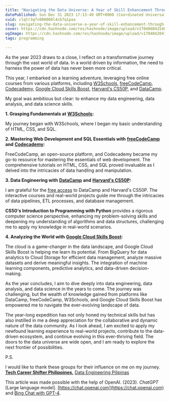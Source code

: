 ```yaml
---
title: "Navigating the Data Universe: A Year of Skill Enhancement Through Free Online Courses"
datePublished: Sun Dec 31 2023 17:13:49 GMT+0000 (Coordinated Universal Time)
cuid: clqtr3q7v000008l4cb7q1paa
slug: navigating-the-data-universe-a-year-of-skill-enhancement-through-free-online-courses
cover: https://cdn.hashnode.com/res/hashnode/image/upload/v1704060425486/78ab01c8-2714-48aa-a44b-92f0f3d30e6c.jpeg
ogImage: https://cdn.hashnode.com/res/hashnode/image/upload/v1704042041815/d2eae8a7-d571-473a-82ca-d4fd727fd54c.jpeg
tags: programming

---
```


As the year 2023 draws to a close, I reflect on a transformative journey through the vast world of data. In a world driven by information, the need to harness the power of data has never been more critical.

This year, I embarked on a learning adventure, leveraging free online courses from various platforms, including [W3Schools](https://www.w3schools.com/), [freeCodeCamp](https://www.freecodecamp.org/learn), [Codecademy](https://www.codecademy.com/catalog), [Google Cloud Skills Boost](https://www.cloudskillsboost.google/paths), [Harvard's CS50P](https://home.edx.org/), and [DataCamp](https://www.datacamp.com/).

My goal was ambitious but clear: to enhance my data engineering, data analysis, and data science skills.

**1\. Grasping Fundamentals at** [**W3Schools**](https://www.w3schools.com/)**:**

My journey began with W3Schools, where I began my basic understanding of HTML, CSS, and SQL.

**2\. Mastering Web Development and SQL Essentials with** [**freeCodeCamp**](https://www.freecodecamp.org/learn) **and** [**Codecademy**](https://www.codecademy.com/catalog)**:**

FreeCodeCamp, an open-source platform, and Codecademy became my go-to resource for mastering the essentials of web development. The comprehensive tutorials on HTML, CSS, and SQL proved invaluable as I delved into the intricacies of data handling and manipulation.

**3\. Data Engineering with** [**DataCamp**](https://www.datacamp.com/) **and** [**Harvard's CS50P**](https://home.edx.org/)**:**

I am grateful for the [free access](https://docs.google.com/forms/d/e/1FAIpQLSeIH6j1eq0WnugfFa1Zl2texAaeZwsYHdwDjWuay2ekN_7Qkw/viewform?fbclid=IwAR0BXHSbLyUJGiGz3_gNsn-Q6YKaivnpJB0JvzZjgvHiGvriXKmRLEehAss) to DataCamp and Harvard's CS50P. The interactive courses and real-world projects guide me through the intricacies of data pipelines, ETL processes, and database management.

**CS50's Introduction to Programming with Python** provides a rigorous computer science perspective, enhancing my problem-solving skills and deepening my understanding of algorithms and data structures, challenging me to apply my knowledge in real-world scenarios.

**4\. Analyzing the World with** [**Google Cloud Skills Boost**](https://www.cloudskillsboost.google/paths)**:**

The cloud is a game-changer in the data landscape, and Google Cloud Skills Boost is helping me learn its potential. From BigQuery for data analytics to Cloud Storage for efficient data management, analyze massive datasets and derive meaningful insights. The integration of machine learning components, predictive analytics, and data-driven decision-making.

As the year concludes, I aim to dive deeply into data engineering, data analysis, and data science in the years to come. The journey was challenging, but the wealth of knowledge gained from platforms like DataCamp, freeCodeCamp, W3Schools, and Google Cloud Skills Boost has empowered me to navigate the ever-evolving landscape of data.

The year-long expedition has not only honed my technical skills but has also instilled in me a deep appreciation for the collaborative and dynamic nature of the data community. As I look ahead, I am excited to apply my newfound learning experience to real-world projects, contribute to the data-driven ecosystem, and continue evolving in this ever-thriving field. The doors to the data universe are wide open, and I am ready to explore the next frontier of possibilities.

P.S.

I would like to thank these groups for their influence on me on my journey. [**Tech Career Shifter Philippines**](https://www.facebook.com/groups/4065375353537981)**,** [Data Engineering Pilipinas](https://www.facebook.com/DataEngineeringPilipinas)

This article was made possible with the help of OpenAI. (2023). *ChatGPT* \[Large language model\]. [https://chat.openai.com](https://chat.openai.com) and [Bing Chat with GPT-4](https://www.bing.com/search?q=Bing+AI&showconv=1).